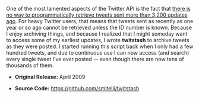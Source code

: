 One of the most lamented aspects of the Twitter API is the fact that [there is no way to programmatically retrieve tweets sent more than 3,200 updates ago](https://dev.twitter.com/docs/api/1.1/get/statuses/user_timeline). For heavy Twitter users, that means that tweets sent as recently as one year or so ago cannot be retrieved unless the ID number is known. Because I enjoy archiving things, and because I realized that I might someday want to access some of my earliest updates, I wrote **twitstash** to archive tweets as they were posted. I started running this script back when I only had a few hundred tweets, and due to continuous use I can now access (and search) every single tweet I've ever posted -- even though there are now tens of thousands of them.

* **Original Release:** April 2009

* **Source Code:** <https://github.com/smitelli/twitstash>

